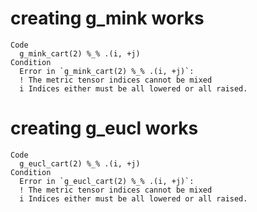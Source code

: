 # creating g_mink works

    Code
      g_mink_cart(2) %_% .(i, +j)
    Condition
      Error in `g_mink_cart(2) %_% .(i, +j)`:
      ! The metric tensor indices cannot be mixed
      i Indices either must be all lowered or all raised.

# creating g_eucl works

    Code
      g_eucl_cart(2) %_% .(i, +j)
    Condition
      Error in `g_eucl_cart(2) %_% .(i, +j)`:
      ! The metric tensor indices cannot be mixed
      i Indices either must be all lowered or all raised.

